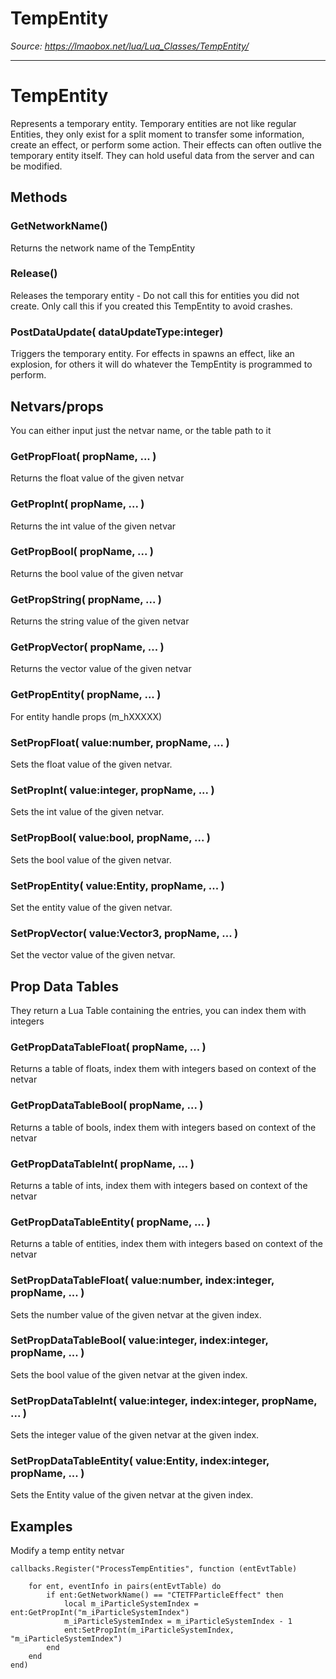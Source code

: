 # TempEntity

*Source: https://lmaobox.net/lua/Lua_Classes/TempEntity/*

---



# TempEntity


Represents a temporary entity. Temporary entities are not like regular Entities, they only exist for a split moment to transfer some information, create an effect, or perform some action. Their effects can often outlive the temporary entity itself.
They can hold useful data from the server and can be modified.


## Methods


### GetNetworkName()


Returns the network name of the TempEntity


### Release()


Releases the temporary entity - Do not call this for entities you did not create. Only call this if you created this TempEntity to avoid crashes.


### PostDataUpdate( dataUpdateType:integer)


Triggers the temporary entity. For effects in spawns an effect, like an explosion, for others it will do whatever the TempEntity is programmed to perform.


## Netvars/props


You can either input just the netvar name, or the table path to it


### GetPropFloat( propName, ... )


Returns the float value of the given netvar


### GetPropInt( propName, ... )


Returns the int value of the given netvar


### GetPropBool( propName, ... )


Returns the bool value of the given netvar


### GetPropString( propName, ... )


Returns the string value of the given netvar


### GetPropVector( propName, ... )


Returns the vector value of the given netvar


### GetPropEntity( propName, ... )


For entity handle props (m_hXXXXX)


### SetPropFloat( value:number, propName, ... )


Sets the float value of the given netvar.


### SetPropInt( value:integer, propName, ... )


Sets the int value of the given netvar.


### SetPropBool( value:bool, propName, ... )


Sets the bool value of the given netvar.


### SetPropEntity( value:Entity, propName, ... )


Set the entity value of the given netvar.


### SetPropVector( value:Vector3, propName, ... )


Set the vector value of the given netvar.


## Prop Data Tables


They return a Lua Table containing the entries, you can index them with integers


### GetPropDataTableFloat( propName, ... )


Returns a table of floats, index them with integers based on context of the netvar


### GetPropDataTableBool( propName, ... )


Returns a table of bools, index them with integers based on context of the netvar


### GetPropDataTableInt( propName, ... )


Returns a table of ints, index them with integers based on context of the netvar


### GetPropDataTableEntity( propName, ... )


Returns a table of entities, index them with integers based on context of the netvar


### SetPropDataTableFloat( value:number, index:integer, propName, ... )


Sets the number value of the given netvar at the given index.


### SetPropDataTableBool( value:integer, index:integer, propName, ... )


Sets the bool value of the given netvar at the given index.


### SetPropDataTableInt( value:integer, index:integer, propName, ... )


Sets the integer value of the given netvar at the given index.


### SetPropDataTableEntity( value:Entity, index:integer, propName, ... )


Sets the Entity value of the given netvar at the given index.


## Examples


Modify a temp entity netvar
```
callbacks.Register("ProcessTempEntities", function (entEvtTable)

    for ent, eventInfo in pairs(entEvtTable) do
        if ent:GetNetworkName() == "CTETFParticleEffect" then
            local m_iParticleSystemIndex = ent:GetPropInt("m_iParticleSystemIndex")
            m_iParticleSystemIndex = m_iParticleSystemIndex - 1
            ent:SetPropInt(m_iParticleSystemIndex, "m_iParticleSystemIndex")
        end
    end
end)

```


